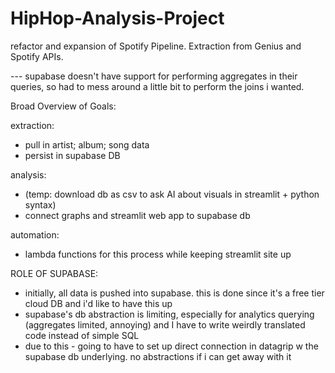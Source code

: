 # HipHop-Analysis-Project
refactor and expansion of Spotify Pipeline. Extraction from Genius and Spotify APIs.

--- supabase doesn't have support for performing aggregates in their queries, so had to mess around a little bit to perform the joins i wanted. 

Broad Overview of Goals:


extraction:
- pull in artist; album; song data
- persist in supabase DB

analysis:
- (temp: download db as csv to ask AI about visuals in streamlit + python syntax)
- connect graphs and streamlit web app to supabase db

automation:
- lambda functions for this process while keeping streamlit site up


ROLE OF SUPABASE:
- initially, all data is pushed into supabase. this is done since it's a free tier cloud DB and i'd like to have this up
- supabase's db abstraction is limiting, especially for analytics querying (aggregates limited, annoying) and I have to write weirdly translated code instead of simple SQL
- due to this - going to have to set up direct connection in datagrip w the supabase db underlying. no abstractions if i can get away with it
